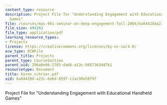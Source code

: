 ```yaml
---
content_type: resource
description: Project File for "Understanding Engagement with Educational Handheld
  Games"
file: /courses/mas-961-seminar-on-deep-engagement-fall-2004/ba84428da23c6e6d859fc2ac90e50f97_karen_schrier.pdf
file_size: 494262
file_type: application/pdf
learning_resource_types:
- Projects
license: https://creativecommons.org/licenses/by-nc-sa/4.0/
ocw_type: OCWFile
parent_title: Projects
parent_type: CourseSection
parent_uid: 296a8e66-2765-da66-a13c-94573634d7b1
resourcetype: Document
title: karen_schrier.pdf
uid: ba84428d-a23c-6e6d-859f-c2ac90e50f97
---
```

Project File for "Understanding Engagement with Educational Handheld Games"
